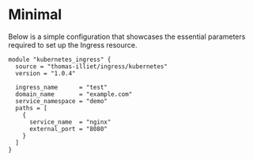 # Minimal

Below is a simple configuration that showcases the essential parameters required to set up the Ingress resource.

```
module "kubernetes_ingress" {
  source = "thomas-illiet/ingress/kubernetes"
  version = "1.0.4"

  ingress_name      = "test"
  domain_name       = "example.com"
  service_namespace = "demo"
  paths = [
    {
      service_name  = "nginx"
      external_port = "8080"
    }
  ]
}
```